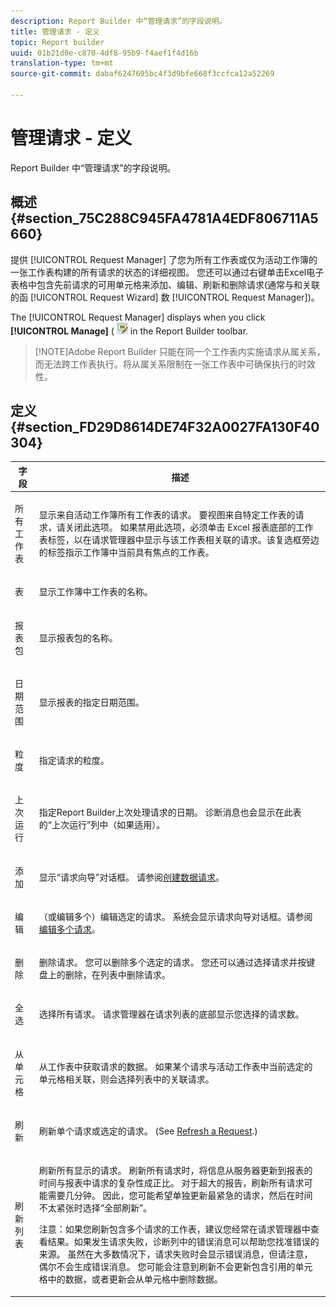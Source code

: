 ```yaml
---
description: Report Builder 中“管理请求”的字段说明。
title: 管理请求 - 定义
topic: Report builder
uuid: 01b21d0e-c870-4df8-95b9-f4aef1f4d16b
translation-type: tm+mt
source-git-commit: dabaf6247695bc4f3d9bfe668f3ccfca12a52269

---
```



# 管理请求 - 定义

Report Builder 中“管理请求”的字段说明。

## 概述 {#section_75C288C945FA4781A4EDF806711A5660}

提供 [!UICONTROL Request Manager] 了您为所有工作表或仅为活动工作簿的一张工作表构建的所有请求的状态的详细视图。 您还可以通过右键单击Excel电子表格中包含先前请求的可用单元格来添加、编辑、刷新和删除请求(通常与和关联的函 [!UICONTROL Request Wizard] 数 [!UICONTROL Request Manager])。

The [!UICONTROL Request Manager] displays when you click **[!UICONTROL Manage]** ( ![](assets/edit_request.gif) in the Report Builder toolbar.

>[!NOTE]Adobe Report Builder 只能在同一个工作表内实施请求从属关系，而无法跨工作表执行。将从属关系限制在一张工作表中可确保执行的时效性。

## 定义 {#section_FD29D8614DE74F32A0027FA130F40304}

<table id="table_0880204181074BDBBA37E3DF2972A672"> 
 <thead> 
  <tr> 
   <th colname="col1" class="entry"> 字段 </th> 
   <th colname="col2" class="entry"> 描述 </th> 
  </tr> 
 </thead>
 <tbody> 
  <tr> 
   <td colname="col1"> <p>所有工作表 </p> </td> 
   <td colname="col2"> <p>显示来自活动工作簿所有工作表的请求。 要视图来自特定工作表的请求，请关闭此选项。 如果禁用此选项，必须单击 Excel 报表底部的工作表标签，以在<span class="wintitle">请求管理器</span>中显示与该工作表相关联的请求。该复选框旁边的标签指示工作簿中当前具有焦点的工作表。 </p> </td> 
  </tr> 
  <tr> 
   <td colname="col1"> <p>表 </p> </td> 
   <td colname="col2"> <p>显示工作簿中工作表的名称。 </p> </td> 
  </tr> 
  <tr> 
   <td colname="col1"> <p>报表包 </p> </td> 
   <td colname="col2"> <p>显示报表包的名称。 </p> </td> 
  </tr> 
  <tr> 
   <td colname="col1"> <p>日期范围 </p> </td> 
   <td colname="col2"> <p>显示报表的指定日期范围。 </p> </td> 
  </tr> 
  <tr> 
   <td colname="col1"> <p>粒度 </p> </td> 
   <td colname="col2"> <p>指定请求的粒度。 </p> </td> 
  </tr> 
  <tr> 
   <td colname="col1"> <p> 上次运行 </p> </td> 
   <td colname="col2"> <p>指定Report Builder上次处理请求的日期。 诊断消息也会显示在此表的“<span class="wintitle">上次运行</span>”列中（如果适用）。 </p> </td> 
  </tr> 
  <tr> 
   <td colname="col1"> <p>添加 </p> </td> 
   <td colname="col2"> <p>显示“请求向导”对话框。 请参阅<a href="/help/analyze/report-builder/data-requests/t-create-a-data-request.md"   >创建数据请求</a>。 </p> </td> 
  </tr> 
  <tr> 
   <td colname="col1"> <p>编辑 </p> </td> 
   <td colname="col2"> <p> （或编辑多个）编辑选定的请求。 系统会显示<span class="wintitle">请求向导</span>对话框。请参阅<a href="/help/analyze/report-builder/manage-requests/t-edit-multiple-requests.md"   >编辑多个请求</a>。 </p> </td> 
  </tr> 
  <tr> 
   <td colname="col1"> <p>删除 </p> </td> 
   <td colname="col2"> <p>删除请求。 您可以删除多个选定的请求。 您还可以通过选择请求并按键盘上的删除，在列表中删除请求。 </p> </td> 
  </tr> 
  <tr> 
   <td colname="col1"> <p> 全选 </p> </td> 
   <td colname="col2"> <p>选择所有请求。 <span class="wintitle">请求管理器</span>在请求列表的底部显示您选择的请求数。 </p> </td> 
  </tr> 
  <tr> 
   <td colname="col1"> <p>从单元格 </p> </td> 
   <td colname="col2"> <p>从工作表中获取请求的数据。 如果某个请求与活动工作表中当前选定的单元格相关联，则会选择列表中的关联请求。 </p> </td> 
  </tr> 
  <tr> 
   <td colname="col1"> <p> 刷新 </p> </td> 
   <td colname="col2"> <p>刷新单个请求或选定的请求。 (See <a href="/help/analyze/report-builder/manage-requests/t-refresh-a-request.md"   > Refresh a Request</a>.) </p> </td> 
  </tr> 
  <tr> 
   <td colname="col1"> <p>刷新列表 </p> </td> 
   <td colname="col2"> <p>刷新所有显示的请求。 刷新所有请求时，将信息从服务器更新到报表的时间与报表中请求的复杂性成正比。 对于超大的报告，刷新所有请求可能需要几分钟。 因此，您可能希望单独更新最紧急的请求，然后在时间不太紧张时选择“<span class="wintitle">全部刷新</span>”。 </p> <p> <p>注意：如果您刷新包含多个请求的工作表，建议您经常在<span class="wintitle">请求管理器</span>中查看结果。如果发生请求失败，诊断列中的错误消息可以帮助您找准错误的来源。 虽然在大多数情况下，请求失败时会显示错误消息，但请注意，偶尔不会生成错误消息。 您可能会注意到刷新不会更新包含引用的单元格中的数据，或者更新会从单元格中删除数据。 </p> </p> </td> 
  </tr> 
 </tbody> 
</table>

